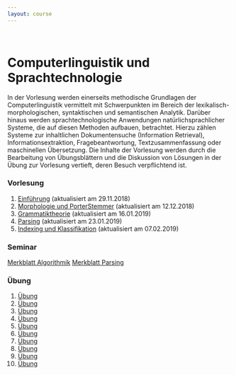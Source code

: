 ```yaml
---
layout: course
---
```


<br>

# Computerlinguistik und Sprachtechnologie
In der Vorlesung werden einerseits methodische Grundlagen der Computerlinguistik vermittelt mit Schwerpunkten im Bereich der lexikalisch-morphologischen, syntaktischen und semantischen Analytik. Darüber hinaus werden sprachtechnologische Anwendungen natürlichsprachlicher Systeme, die auf diesen Methoden aufbauen, betrachtet. Hierzu zählen Systeme zur inhaltlichen Dokumentensuche (Information Retrieval), Informationsextraktion, Fragebeantwortung, Textzusammenfassung oder maschinellen Übersetzung. Die Inhalte der Vorlesung werden durch die Bearbeitung von Übungsblättern und die Diskussion von Lösungen in der Übung zur Vorlesung vertieft, deren Besuch verpflichtend ist.

### Vorlesung
1. [Einführung](/downloads/teaching/ws201819/clst/01_Intro.pdf) (aktualisiert am 29.11.2018)
2. [Morphologie und PorterStemmer](/downloads/teaching/ws201819/clst/02_Morphologie-PorterStemmer.pdf) (aktualisiert am 12.12.2018)
3. [Grammatiktheorie](/downloads/teaching/ws201819/clst/03_Grammatiktheorie.pdf) (aktualisiert am 16.01.2019)
4. [Parsing](/downloads/teaching/ws201819/clst/04_Parsing-NLP.pdf) (aktualisiert am 23.01.2019)
5. [Indexing und Klassifikation](/downloads/teaching/ws201819/clst/05_Indexing-Classification.pdf) (aktualisiert am 07.02.2019)

### Seminar
[Merkblatt Algorithmik](/downloads/teaching/ws201819/clst/algorithmen_LM.pdf)
[Merkblatt Parsing](/downloads/teaching/parsing.pdf)

### Übung
1. [Übung](/downloads/teaching/ws201819/clst/blatt01_clst.pdf)
2. [Übung](/downloads/teaching/ws201819/clst/blatt02_clst.pdf)
3. [Übung](/downloads/teaching/ws201819/clst/blatt03_clst.pdf)
4. [Übung](/downloads/teaching/ws201819/clst/blatt04_clst.pdf)
5. [Übung](/downloads/teaching/ws201819/clst/blatt05_clst.pdf)
6. [Übung](/downloads/teaching/ws201819/clst/blatt06_clst.pdf)
7. [Übung](/downloads/teaching/ws201819/clst/blatt07_clst.pdf)
8. [Übung](/downloads/teaching/ws201819/clst/blatt08_clst.pdf)
9. [Übung](/downloads/teaching/ws201819/clst/blatt09_clst.pdf)
10. [Übung](/downloads/teaching/ws201819/clst/blatt10_clst.pdf)
